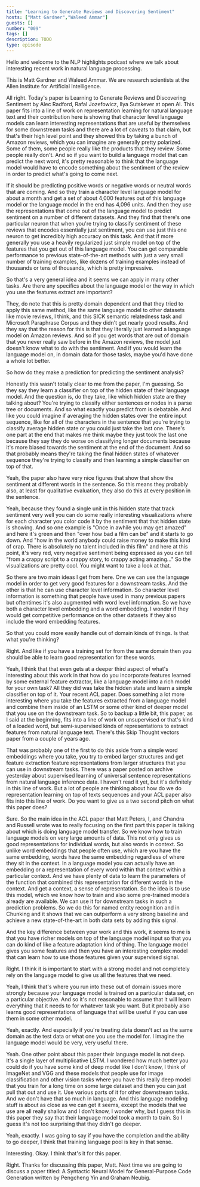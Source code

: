 ```yaml
---
title: "Learning to Generate Reviews and Discovering Sentiment"
hosts: ["Matt Gardner","Waleed Ammar"]
guests: []
number: "009"
tags: []
description: TODO
type: episode
---
```


<Turn speaker="Matt Gardner" timestamp="00:00">

Hello and welcome to the NLP highlights podcast where we talk about interesting recent work in
natural language processing.

</Turn>


<Turn speaker="Waleed Ammar" timestamp="00:06">

This is Matt Gardner and Waleed Ammar. We are research scientists at the Allen Institute for
Artificial Intelligence.

</Turn>


<Turn speaker="Matt Gardner" timestamp="00:13">

All right. Today's paper is Learning to Generate Reviews and Discovering Sentiment by Alec Radford,
Rafal Jozefowicz, Ilya Sutskever at open AI. This paper fits into a line of work on representation
learning for natural language text and their contribution here is showing that character level
language models can learn interesting representations that are useful by themselves for some
downstream tasks and there are a lot of caveats to that claim, but that's their high level point and
they showed this by taking a bunch of Amazon reviews, which you can imagine are generally pretty
polarized. Some of them, some people really like the products that they review. Some people really
don't. And so if you want to build a language model that can predict the next word, it's pretty
reasonable to think that the language model would have to encode something about the sentiment of
the review in order to predict what's going to come next.

</Turn>


<Turn speaker="Matt Gardner" timestamp="01:10">

If it should be predicting positive words or negative words or neutral words that are coming. And so
they train a character level language model for about a month and get a set of about 4,000 features
out of this language model or the language model in the end has 4,096 units. And then they use the
representations that come out of the language model to predict sentiment on a number of different
datasets. And they find that there's one particular neuron that when you're trying to classify
sentiment of these reviews that encodes essentially just sentiment, you can use just this one neuron
to get incredibly high accuracy on this task. And that if more generally you use a heavily
regularized just simple model on top of the features that you get out of this language model. You
can get comparable performance to previous state-of-the-art methods with just a very small number of
training examples, like dozens of training examples instead of thousands or tens of thousands, which
is pretty impressive.

</Turn>


<Turn speaker="Waleed Ammar" timestamp="02:22">

So that's a very general idea and it seems we can apply in many other tasks. Are there any specifics
about the language model or the way in which you use the features extract are important?

</Turn>


<Turn speaker="Matt Gardner" timestamp="02:37">

They, do note that this is pretty domain dependent and that they tried to apply this same method,
like the same language model to other datasets like movie reviews, I think, and this SICK semantic
relatedness task and Microsoft Paraphrase Corpus and they didn't get nearly good results. And they
say that the reason for this is that they literally just learned a language model on Amazon reviews.
And so if you get words that are out of domain that you never really saw before in the Amazon
reviews, the model just doesn't know what to do with the sentiment. And if you would learn the
language model on, in domain data for those tasks, maybe you'd have done a whole lot better.

</Turn>


<Turn speaker="Waleed Ammar" timestamp="03:20">

So how do they make a prediction for predicting the sentiment analysis?

</Turn>


<Turn speaker="Matt Gardner" timestamp="03:26">

Honestly this wasn't totally clear to me from the paper, I'm guessing. So they say they learn a
classifier on top of the hidden state of their language model. And the question is, do they take,
like which hidden state are they talking about? You're trying to classify either sentences or nodes
in a parse tree or documents. And so what exactly you predict from is debatable. And like you could
imagine if averaging the hidden states over the entire input sequence, like for all of the
characters in the sentence that you're trying to classify average hidden state or you could just
take the last one. There's one part at the end that makes me think maybe they just took the last one
because they say they do worse on classifying longer documents because it's more biased towards the
sentiment at the end of the document. And so that probably means they're taking the final hidden
states of whatever sequence they're trying to classify and then learning a simple classifier on top
of that.

</Turn>


<Turn speaker="Waleed Ammar" timestamp="04:26">

Yeah, the paper also have very nice figures that show that show the sentiment at different words in
the sentence. So this means they probably also, at least for qualitative evaluation, they also do
this at every position in the sentence.

</Turn>


<Turn speaker="Matt Gardner" timestamp="04:42">

Yeah, because they found a single unit in this hidden state that track sentiment very well you can
do some really interesting visualizations where for each character you color code it by the
sentiment that that hidden state is showing. And so one example is "Once in awhile you may get
amazed" and here it's green and then "over how bad a film can be" and it starts to go down. And "how
in the world anybody could raise money to make this kind of crap. There is absolutely no talent
included in this film" and here at this point, it's very red, very negative sentiment being
expressed as you can tell "from a crappy script to a crappy story, to crappy acting amazing..." So
the visualizations are pretty cool. You might want to take a look at that.

</Turn>


<Turn speaker="Waleed Ammar" timestamp="05:36">

So there are two main ideas I get from here. One we can use the language model in order to get very
good features for a downstream tasks. And the other is that he can use character level information.
So character level information is something that people have used in many previous papers but
oftentimes it's also augmented with word level information. So we have both a character level
embedding and a word embedding. I wonder if they would get competitive performance on the other
datasets if they also include the word embedding features.

</Turn>


<Turn speaker="Matt Gardner" timestamp="06:16">

So that you could more easily handle out of domain kinds of things. Is that what you're thinking?

</Turn>


<Turn speaker="Waleed Ammar" timestamp="06:20">

Right. And like if you have a training set for from the same domain then you should be able to learn
good representation for these words.

</Turn>


<Turn speaker="Matt Gardner" timestamp="06:28">

Yeah, I think that that even gets at a deeper third aspect of what's interesting about this work in
that how do you incorporate features learned by some external feature extractor, like a language
model into a rich model for your own task? All they did was take the hidden state and learn a simple
classifier on top of it. Your recent ACL paper. Does something a lot more interesting where you take
the features extracted from a language model and combine them inside of an LSTM or some other kind
of deeper model that you use on the downstream task. So to backup a little bit, this paper, as I
said at the beginning, fits into a line of work on unsupervised or that's kind of a loaded word, but
semi-supervised kinds of representations to extract features from natural language text. There's
this Skip Thought vectors paper from a couple of years ago.

</Turn>


<Turn speaker="Matt Gardner" timestamp="07:30">

That was probably one of the first to do this aside from a simple word embeddings where you take,
you try to embed larger structures and get feature extraction feature representations from larger
structures that you can use in downstream tasks. There was a paper posted on archive yesterday about
supervised learning of universal sentence representations from natural language inference data. I
haven't read it yet, but it's definitely in this line of work. But a lot of people are thinking
about how do we do representation learning on top of texts sequences and your ACL paper also fits
into this line of work. Do you want to give us a two second pitch on what this paper does?

</Turn>


<Turn speaker="Waleed Ammar" timestamp="08:09">

Sure. So the main idea in the ACL paper that Matt Peters, I, and Chandra and Russell wrote was to
really focusing on the first part this paper is talking about which is doing language model
transfer. So we know how to train language models on very large amounts of data. This not only gives
us good representations for individual words, but also words in context. So unlike word embeddings
that people often use, which are you have the same embedding, words have the same embedding
regardless of where they sit in the context. In a language model you can actually have an embedding
or a representation of every word within that context within a particular context. And we have
plenty of data to learn the parameters of the function that combined this representation for
different words in the context. And get a context, a sense of representation. So the idea is to use
this model, which we know how to train and also some pre-trained models already are available. We
can use it for downstream tasks in such a prediction problems. So we do this for named entity
recognition and in Chunking and it shows that we can outperform a very strong baseline and achieve a
new state-of-the-art in both data sets by adding this signal.

</Turn>


<Turn speaker="Matt Gardner" timestamp="09:38">

And the key difference between your work and this work, it seems to me is that you have richer
models on top of the language model input so that you can do kind of like a feature adaptation kind
of thing. The language model gives you some features and then you have an interesting complex model
that can learn how to use those features given your supervised signal.

</Turn>


<Turn speaker="Waleed Ammar" timestamp="09:59">

Right. I think it is important to start with a strong model and not completely rely on the language
model to give us all the features that we need.

</Turn>


<Turn speaker="Matt Gardner" timestamp="10:10">

Yeah, I think that's where you run into these out of domain issues more strongly because your
language model is trained on a particular data set, on a particular objective. And so it's not
reasonable to assume that it will learn everything that it needs to for whatever task you want. But
it probably also learns good representations of language that will be useful if you can use them in
some other model.

</Turn>


<Turn speaker="Waleed Ammar" timestamp="10:33">

Yeah, exactly. And especially if you're treating data doesn't act as the same domain as the test
data or what one you use the model for. I imagine the language model would be very, very useful
there.

</Turn>


<Turn speaker="Matt Gardner" timestamp="10:43">

Yeah. One other point about this paper their language model is not deep. It's a single layer of
multiplicative LSTM. I wondered how much better you could do if you have some kind of deep model
like I don't know, I think of ImageNet and VGG and these models that people use for image
classification and other vision tasks where you have this really deep model that you train for a
long time on some large dataset and then you can just pull that out and use it. Use various parts of
it for other downstream tasks. And we don't have that so much in language. And this language
modeling stuff is about as close as we can get it seems, except the models that we use are all
really shallow and I don't know, I wonder why, but I guess this in this paper they say that their
language model took a month to train. So I guess it's not too surprising that they didn't go deeper.

</Turn>


<Turn speaker="Waleed Ammar" timestamp="11:36">

Yeah, exactly. I was going to say if you have the completion and the ability to go deeper, I think
that training language pool is key in that sense.

</Turn>


<Turn speaker="Matt Gardner" timestamp="11:47">

Interesting. Okay. I think that's it for this paper.

</Turn>


<Turn speaker="Waleed Ammar" timestamp="11:51">

Right. Thanks for discussing this paper, Matt. Next time we are going to discuss a paper titled: A
Syntactic Neural Model for General-Purpose Code Generation written by Pengcheng Yin and Graham
Neubig.

</Turn>
